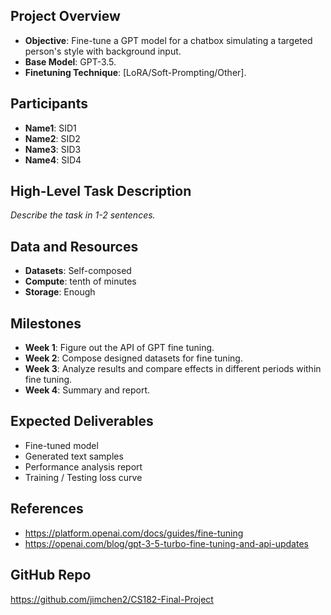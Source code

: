 ## Project Overview
- **Objective**: Fine-tune a GPT model for a chatbox simulating a targeted person's style with background input.
- **Base Model**: GPT-3.5.
- **Finetuning Technique**: [LoRA/Soft-Prompting/Other].

## Participants
- **Name1**: SID1
- **Name2**: SID2
- **Name3**: SID3
- **Name4**: SID4

## High-Level Task Description
_Describe the task in 1-2 sentences._

## Data and Resources
- **Datasets**: Self-composed
- **Compute**: tenth of minutes
- **Storage**: Enough

## Milestones
- **Week 1**: Figure out the API of GPT fine tuning.
- **Week 2**: Compose designed datasets for fine tuning.
- **Week 3**: Analyze results and compare effects in different periods within fine tuning.
- **Week 4**: Summary and report.

## Expected Deliverables
- Fine-tuned model
- Generated text samples
- Performance analysis report
- Training / Testing loss curve


## References
- https://platform.openai.com/docs/guides/fine-tuning
- https://openai.com/blog/gpt-3-5-turbo-fine-tuning-and-api-updates

## GitHub Repo
https://github.com/jimchen2/CS182-Final-Project
